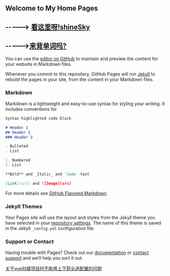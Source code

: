 ## Welcome to My Home Pages

## -----> [看这里呀!shineSky](https://Gypsophily818.github.io/shineStar.html) 
## ----->[来背单词吗?](https://Gypsophily818.github.io/worldCard.html)
You can use the [editor on GitHub](https://github.com/Gypsophily818/Gypsophily818.github.io/edit/main/index.md) to maintain and preview the content for your website in Markdown files.

Whenever you commit to this repository, GitHub Pages will run [Jekyll](https://jekyllrb.com/) to rebuild the pages in your site, from the content in your Markdown files.

### Markdown

Markdown is a lightweight and easy-to-use syntax for styling your writing. It includes conventions for

```markdown
Syntax highlighted code block

# Header 1
## Header 2
### Header 3

- Bulleted
- List

1. Numbered
2. List

**Bold** and _Italic_ and `Code` text

[Link](url) and ![Image](src)
```

For more details see [GitHub Flavored Markdown](https://guides.github.com/features/mastering-markdown/).

### Jekyll Themes

Your Pages site will use the layout and styles from the Jekyll theme you have selected in your [repository settings](https://github.com/Gypsophily818/Gypsophily818.github.io/settings). The name of this theme is saved in the Jekyll `_config.yml` configuration file.

### Support or Contact

Having trouble with Pages? Check out our [documentation](https://docs.github.com/categories/github-pages-basics/) or [contact support](https://github.com/contact) and we’ll help you sort it out.

[关于vue创建项目时不能用上下箭头选配置的问题](https://blog.csdn.net/zhhhao/article/details/103971430)

